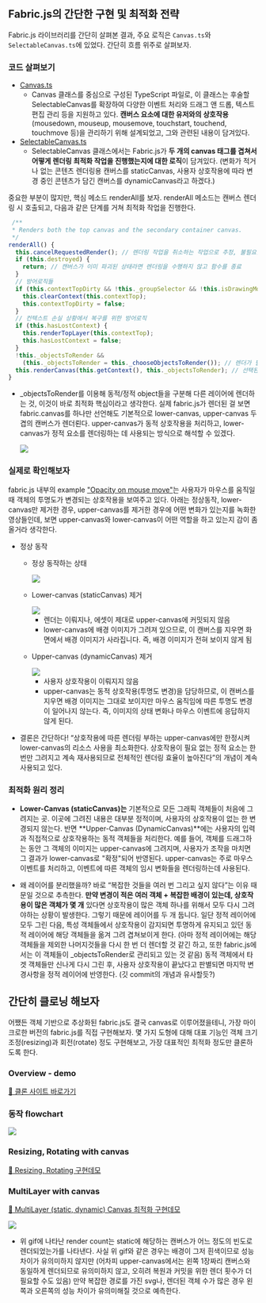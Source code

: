 ## Fabric.js의 간단한 구현 및 최적화 전략

Fabric.js 라이브러리를 간단히 살펴본 결과, 주요 로직은 `Canvas.ts`와 `SelectableCanvas.ts`에 있었다. 간단히 흐름 위주로 살펴보자.

### 코드 살펴보기

- [Canvas.ts](https://github.com/fabricjs/fabric.js/blob/master/src/canvas/Canvas.ts)
  - Canvas 클래스를 중심으로 구성된 TypeScript 파일로, 이 클래스는 후술할 SelectableCanvas를 확장하여 다양한 이벤트 처리와 드래그 앤 드롭, 텍스트 편집 관리 등을 지원하고 있다. **캔버스 요소에 대한 유저와의 상호작용**(mousedown, mouseup, mousemove, touchstart, touchend, touchmove 등)을 관리하기 위해 설계되었고, 그와 관련된 내용이 담겨있다.
- [SelectableCanvas.ts](https://github.com/fabricjs/fabric.js/blob/master/src/canvas/SelectableCanvas.ts)
  - SelectableCanvas 클래스에서는 Fabric.js가 **두 개의 canvas 태그를 겹쳐서 어떻게 렌더링 최적화 작업을 진행했는지에 대한 로직**이 담겨있다. (변화가 적거나 없는 콘텐츠 렌더링용 캔버스를 staticCanvas, 사용자 상호작용에 따라 변경 중인 콘텐츠가 담긴 캔버스를 dynamicCanvas라고 하겠다.)

중요한 부분이 많지만, 핵심 메소드 renderAll를 보자. renderAll 메소드는 캔버스 렌더링 시 호출되고, 다음과 같은 단계를 거쳐 최적화 작업을 진행한다.

```typescript
 /**
 * Renders both the top canvas and the secondary container canvas.
 */
renderAll() {
  this.cancelRequestedRender(); // 렌더링 작업을 취소하는 작업으로 추정, 불필요한 렌더링 호출을 방지
  if (this.destroyed) {
    return; // 캔버스가 이미 파괴된 상태라면 렌더링을 수행하지 않고 함수를 종료
  }
  // 방어로직들
  if (this.contextTopDirty && !this._groupSelector && !this.isDrawingMode) {
    this.clearContext(this.contextTop);
    this.contextTopDirty = false;
  }
  // 컨텍스트 손실 상황에서 복구를 위한 방어로직
  if (this.hasLostContext) {
    this.renderTopLayer(this.contextTop);
    this.hasLostContext = false;
  }
  !this._objectsToRender &&
    (this._objectsToRender = this._chooseObjectsToRender()); // 렌더가 필요한 객체들만 선별
  this.renderCanvas(this.getContext(), this._objectsToRender); // 선택된 객체들(_objectsToRender)을 실제로 캔버스에 렌더링
}
```

- \_objectsToRender를 이용해 동적/정적 object들을 구분해 다른 레이어에 렌더하는 것, 이것이 바로 최적화 핵심이라고 생각한다. 실제 fabric.js가 렌더된 걸 보면 fabric.canvas를 하나만 선언해도 기본적으로 lower-canvas, upper-canvas 두 겹의 캔버스가 렌더뢴다. upper-canvas가 동적 상호작용을 처리하고, lower-canvas가 정적 요소를 렌더링하는 데 사용되는 방식으로 해석할 수 있겠다.

  <img src="./assets/lower-canvas+upper-canvas.png" >

### 실제로 확인해보자

fabric.js 내부의 example ["Opacity on mouse move"](http://fabricjs.com/opacity_mouse_move)는 사용자가 마우스를 움직일 때 객체의 투명도가 변경되는 상호작용을 보여주고 있다. 아래는 정상동작, lower-canvas만 제거한 경우, upper-canvas를 제거한 경우에 어떤 변화가 있는지를 녹화한 영상들인데, 보면 upper-canvas와 lower-canvas이 어떤 역할을 하고 있는지 감이 좀 올거라 생각한다.

- 정상 동작

  - 정상 동작하는 상태

    <img src="./assets/normal.gif" >

  - Lower-canvas (staticCanvas) 제거

    <img src="./assets/remove-lower.gif" >

    - 렌더는 이뤄지나, 에셋이 제대로 upper-canvas에 커밋되지 않음

    * lower-canvas에 배경 이미지가 그려져 있으므로, 이 캔버스를 지우면 화면에서 배경 이미지가 사라집니다. 즉, 배경 이미지가 전혀 보이지 않게 됨

  - Upper-canvas (dynamicCanvas) 제거

    <img src="./assets/remove-upper.gif" >

    - 사용자 상호작용이 이뤄지지 않음

    * upper-canvas는 동적 상호작용(투명도 변경)을 담당하므로, 이 캔버스를 지우면 배경 이미지는 그대로 보이지만 마우스 움직임에 따른 투명도 변경이 일어나지 않는다. 즉, 이미지의 상태 변화나 마우스 이벤트에 응답하지 않게 된다.

* 결론은 간단하다! “상호작용에 따른 렌더링 부하는 upper-canvas에만 한정시켜 lower-canvas의 리소스 사용을 최소화한다. 상호작용이 필요 없는 정적 요소는 한 번만 그려지고 계속 재사용되므로 전체적인 렌더링 효율이 높아진다”의 개념이 계속 사용되고 있다.

### 최적화 원리 정리

- **Lower-Canvas (staticCanvas)는** 기본적으로 모든 그래픽 객체들이 처음에 그려지는 곳. 이곳에 그려진 내용은 대부분 정적이며, 사용자의 상호작용이 없는 한 변경되지 않는다. 반면 **Upper-Canvas (DynamicCanvas)**에는 사용자의 입력과 직접적으로 상호작용하는 동적 객체들을 처리한다. 예를 들어, 객체를 드래그하는 동안 그 객체의 이미지는 upper-canvas에 그려지며, 사용자가 조작을 마치면 그 결과가 lower-canvas로 "확정"되어 반영된다. upper-canvas는 주로 마우스 이벤트를 처리하고, 이벤트에 따른 객체의 임시 변화들을 렌더링하는데 사용된다.

* 왜 레이어를 분리했을까? 바로 “복잡한 것들을 여러 번 그리고 싶지 않다”는 이유 때문일 것으로 추측한다. **만약 변경이 적은 여러 객체 + 복잡한 배경이 있는데, 상호작용이 많은 객체가 몇 개** 있다면 상호작용이 많은 객체 하나를 위해서 모두 다시 그려야하는 상황이 발생한다. 그렇기 때문에 레이어를 두 개 둡니다. 일단 정적 레이어에 모두 그린 다음, 특성 객체들에서 상호작용이 감지되면 투명하게 유지되고 있던 동적 레이어에 해당 객체들을 옮겨 그려 겹쳐보이게 한다. (아마 정적 레이어에는 해당 객체들을 제외한 나머지것들을 다시 한 번 더 렌더할 것 같긴 하고, 또한 fabric.js에서는 이 객체들이 \_objectsToRender로 관리되고 있는 것 같음) 동적 객체에서 타겟 객체들만 신나게 다시 그린 후, 사용자 상호작용이 끝났다고 판별되면 마지막 변경사항을 정적 레이어에 반영한다. (깃 commit의 개념과 유사할듯?)

## 간단히 클로닝 해보자

어쨌든 객체 기반으로 추상화된 fabric.js도 결국 canvas로 이루어졌을테니, 가장 마이크로한 버전의 fabric.js를 직접 구현해보자. 몇 가지 도형에 대해 대표 기능인 객체 크기 조정(resizing)과 회전(rotate) 정도 구현해보고, 가장 대표적인 최적화 정도만 클론하도록 한다.

### Overview - demo

[🔗 클론 사이트 바로가기](https://fabric-js-example.vercel.app/)

### 동작 flowchart

  <img src="./assets/flow.png" >

### Resizing, Rotating with canvas

[🔗 Resizing, Rotating 구현데모](https://fabric-js-example.vercel.app/canvas)

### MultiLayer with canvas

[🔗 MultiLayer (static, dynamic) Canvas 최적화 구현데모](https://fabric-js-example.vercel.app/multi-layer-canvas)

<img src="./assets/multi-optimization.gif" >

- 위 gif에 나타난 render count는 static에 해당하는 캔버스가 어느 정도의 빈도로 렌더되었는가를 나타낸다. 사실 위 gif와 같은 경우는 배경이 그저 흰색이므로 성능 차이가 유의미하지 않지만 (어차피 upper-canvas에서는 왼쪽 1장짜리 캔버스와 동일하게 렌더되므로 유의미하지 않고, 오히려 복원과 커밋을 위한 렌더 횟수가 더 필요할 수도 있음) 만약 복잡한 경로를 가진 svg나, 렌더된 객체 수가 많은 경우 왼쪽과 오른쪽의 성능 차이가 유의미해질 것으로 예측한다.
